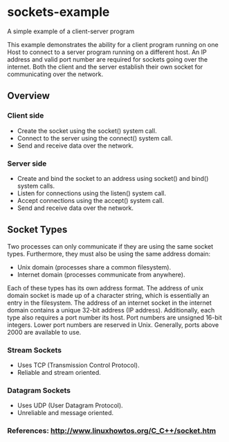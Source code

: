 # sockets-example
A simple example of a client-server program

This example demonstrates the ability for a client program running on one Host to connect to a server program running on a different host. An IP address and valid port number are required for sockets going over the internet. Both the client and the server establish their own socket for communicating over the network.

## Overview

### Client side

- Create the socket using the socket() system call.
- Connect to the server using the connect() system call.
- Send and receive data over the network.

### Server side

- Create and bind the socket to an address using socket() and bind() system calls.
- Listen for connections using the listen() system call.
- Accept connections using the accept() system call.
- Send and receive data over the network.

## Socket Types

Two processes can only communicate if they are using the same socket types. Furthermore, they must also be using the same address domain:
- Unix domain (processes share a common filesystem).
- Internet domain (processes communicate from anywhere).

Each of these types has its own address format. The address of unix domain socket is made up of a character string, which is essentially an entry in the filesystem. The address of an internet socket in the internet domain contains a unique 32-bit address (IP address). Additionally, each type also requires a port number its host. Port numbers are unsigned 16-bit integers. Lower port numbers are reserved in Unix. Generally, ports above 2000 are available to use.

### Stream Sockets

- Uses TCP (Transmission Control Protocol).
- Reliable and stream oriented.

### Datagram Sockets

- Uses UDP (User Datagram Protocol).
- Unreliable and message oriented.


### References: http://www.linuxhowtos.org/C_C++/socket.htm